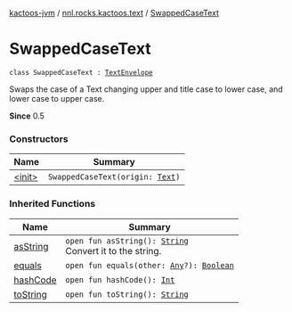 [kactoos-jvm](../../index.md) / [nnl.rocks.kactoos.text](../index.md) / [SwappedCaseText](./index.md)

# SwappedCaseText

`class SwappedCaseText : `[`TextEnvelope`](../-text-envelope/index.md)

Swaps the case of a Text changing upper and title case to lower case, and lower case to upper case.

**Since**
0.5

### Constructors

| Name | Summary |
|---|---|
| [&lt;init&gt;](-init-.md) | `SwappedCaseText(origin: `[`Text`](../../nnl.rocks.kactoos/-text/index.md)`)` |

### Inherited Functions

| Name | Summary |
|---|---|
| [asString](../-text-envelope/as-string.md) | `open fun asString(): `[`String`](https://kotlinlang.org/api/latest/jvm/stdlib/kotlin/-string/index.html)<br>Convert it to the string. |
| [equals](../-text-envelope/equals.md) | `open fun equals(other: `[`Any`](https://kotlinlang.org/api/latest/jvm/stdlib/kotlin/-any/index.html)`?): `[`Boolean`](https://kotlinlang.org/api/latest/jvm/stdlib/kotlin/-boolean/index.html) |
| [hashCode](../-text-envelope/hash-code.md) | `open fun hashCode(): `[`Int`](https://kotlinlang.org/api/latest/jvm/stdlib/kotlin/-int/index.html) |
| [toString](../-text-envelope/to-string.md) | `open fun toString(): `[`String`](https://kotlinlang.org/api/latest/jvm/stdlib/kotlin/-string/index.html) |
